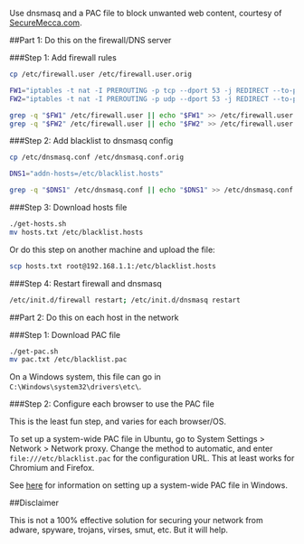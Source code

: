 Use dnsmasq and a PAC file to block unwanted web content, courtesy of [SecureMecca.com](http://securemecca.com).

##Part 1: Do this on the firewall/DNS server

###Step 1: Add firewall rules

```bash
cp /etc/firewall.user /etc/firewall.user.orig

FW1="iptables -t nat -I PREROUTING -p tcp --dport 53 -j REDIRECT --to-ports 53"
FW2="iptables -t nat -I PREROUTING -p udp --dport 53 -j REDIRECT --to-ports 53"

grep -q "$FW1" /etc/firewall.user || echo "$FW1" >> /etc/firewall.user
grep -q "$FW2" /etc/firewall.user || echo "$FW2" >> /etc/firewall.user
```

###Step 2: Add blacklist to dnsmasq config

```bash
cp /etc/dnsmasq.conf /etc/dnsmasq.conf.orig

DNS1="addn-hosts=/etc/blacklist.hosts"

grep -q "$DNS1" /etc/dnsmasq.conf || echo "$DNS1" >> /etc/dnsmasq.conf
```

###Step 3: Download hosts file

```bash
./get-hosts.sh
mv hosts.txt /etc/blacklist.hosts
```

Or do this step on another machine and upload the file:

```bash
scp hosts.txt root@192.168.1.1:/etc/blacklist.hosts
```

###Step 4: Restart firewall and dnsmasq

```bash
/etc/init.d/firewall restart; /etc/init.d/dnsmasq restart
```

##Part 2: Do this on each host in the network

###Step 1: Download PAC file

```bash
./get-pac.sh
mv pac.txt /etc/blacklist.pac
```

On a Windows system, this file can go in `C:\Windows\system32\drivers\etc\`.

###Step 2: Configure each browser to use the PAC file

This is the least fun step, and varies for each browser/OS.

To set up a system-wide PAC file in Ubuntu, go to System Settings > Network > Network proxy. Change the method to automatic, and enter `file:///etc/blacklist.pac` for the configuration URL. This at least works for Chromium and Firefox.

See [here](http://www.ericphelps.com/security/pac.htm) for information on setting up a system-wide PAC file in Windows.

##Disclaimer

This is not a 100% effective solution for securing your network from adware, spyware, trojans, virses, smut, etc. But it will help.

